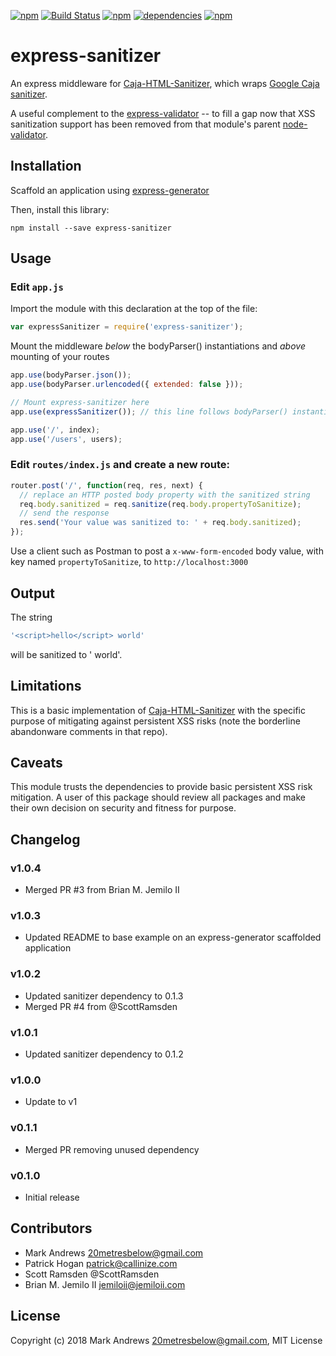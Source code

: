 [![npm](https://img.shields.io/npm/v/express-sanitizer.svg?style=flat-square)](https://github.com/markau/express-sanitizer)
[![Build Status](https://travis-ci.org/markau/express-sanitizer.png?branch=master&style=flat-square)](https://travis-ci.org/markau/express-sanitizer)
[![npm](https://img.shields.io/npm/l/express.svg?style=flat-square)](https://github.com/markau/express-sanitizer)
[![dependencies](https://david-dm.org/markau/express-sanitizer.svg?style=flat-square)](https://david-dm.org/markau/express-sanitizer)
[![npm](https://img.shields.io/npm/dm/express-sanitizer.svg?style=flat-square)](https://github.com/markau/express-sanitizer) 

# express-sanitizer

An express middleware for [Caja-HTML-Sanitizer](https://github.com/theSmaw/Caja-HTML-Sanitizer), which wraps [Google Caja sanitizer](https://code.google.com/p/google-caja/wiki/JsHtmlSanitizer).  

A useful complement to the [express-validator](https://github.com/ctavan/express-validator) -- to fill a gap now that XSS sanitization support has been removed from that module's parent [node-validator](https://github.com/chriso/node-validator).

## Installation

Scaffold an application using [express-generator](http://expressjs.com/en/starter/generator.html)

Then, install this library:
```
npm install --save express-sanitizer
```

## Usage

### Edit `app.js`

Import the module with this declaration at the top of the file:

```javascript
var expressSanitizer = require('express-sanitizer');
```

Mount the middleware *below* the bodyParser() instantiations and *above* mounting of your routes

```javascript
app.use(bodyParser.json());
app.use(bodyParser.urlencoded({ extended: false }));

// Mount express-sanitizer here
app.use(expressSanitizer()); // this line follows bodyParser() instantiations

app.use('/', index);
app.use('/users', users);
```

### Edit `routes/index.js` and create a new route:

```javascript
router.post('/', function(req, res, next) {
  // replace an HTTP posted body property with the sanitized string
  req.body.sanitized = req.sanitize(req.body.propertyToSanitize);
  // send the response
  res.send('Your value was sanitized to: ' + req.body.sanitized);
});
```

Use a client such as Postman to post a `x-www-form-encoded` body value, with key named `propertyToSanitize`, to `http://localhost:3000`

## Output

The string 
```javascript
'<script>hello</script> world'
```
will be sanitized to ' world'.

## Limitations

This is a basic implementation of [Caja-HTML-Sanitizer](https://github.com/theSmaw/Caja-HTML-Sanitizer) with the specific purpose of mitigating against persistent XSS risks (note the borderline abandonware comments in that repo). 

## Caveats

This module trusts the dependencies to provide basic persistent XSS risk mitigation. A user of this package should review all packages and make their own decision on security and fitness for purpose. 

## Changelog

### v1.0.4
- Merged PR #3 from Brian M. Jemilo II

### v1.0.3
- Updated README to base example on an express-generator scaffolded application

### v1.0.2
- Updated sanitizer dependency to 0.1.3
- Merged PR #4 from @ScottRamsden

### v1.0.1
- Updated sanitizer dependency to 0.1.2

### v1.0.0
- Update to v1

### v0.1.1
- Merged PR removing unused dependency

### v0.1.0
- Initial release

## Contributors

- Mark Andrews <20metresbelow@gmail.com> 
- Patrick Hogan <patrick@callinize.com>
- Scott Ramsden @ScottRamsden
- Brian M. Jemilo II <jemiloii@jemiloii.com>

## License

Copyright (c) 2018 Mark Andrews <20metresbelow@gmail.com>, MIT License

